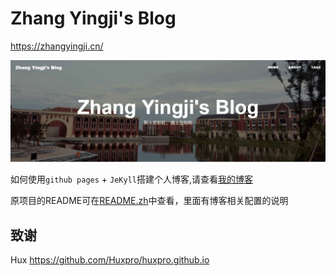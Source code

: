 # Zhang Yingji's Blog

https://zhangyingji.cn/ 

![Zhang Yingji's Blog](https://github.com/zhangyingji/zhangyingji.github.io/blob/master/img/index.png)


如何使用`github pages` + `JeKyll`搭建个人博客,请查看[我的博客](https://zhangyingji.cn/2018/08/08/github-pages-and-jekyll/)

原项目的README可在[README.zh](https://github.com/zhangyingji/zhangyingji.github.io/blob/master/README.zh.md)中查看，里面有博客相关配置的说明

## 致谢

Hux https://github.com/Huxpro/huxpro.github.io